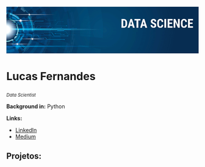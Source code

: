 

<p align="center">
  <img src="banner.png" >
</p>

#  Lucas Fernandes
<sub>*Data Scientist*





**Background in:** Python

**Links:**
* [LinkedIn](https://www.linkedin.com/in/lucas-fernandes-896775125)
* [Medium](https://medium.com/@lucasfernades.silva)


## Projetos:



